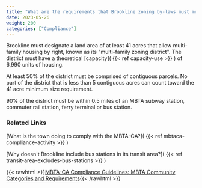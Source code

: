 ```yaml
---
title: "What are the requirements that Brookline zoning by-laws must meet to be compliant with the MBTA-CA?"
date: 2023-05-26
weight: 200
categories: ["Compliance"]
---
```

Brookline must designate a land area of at least 41 acres that allow multi-family housing by right, known as its "multi-family zoning district". The district must have a theoretical [capacity]( {{< ref capacity-use >}} ) of 6,990 units of housing.

At least 50% of the district must be comprised of contiguous parcels. No part of the district that is less than 5 contiguous acres can count toward the 41 acre minimum size requirement.

90% of the district must be within 0.5 miles of an MBTA subway station, commuter rail station, ferry terminal or bus station. 

### Related Links

[What is the town doing to comply with the MBTA-CA?]( {{< ref mbtaca-compliance-activity >}} ) 

[Why doesn't Brookline include bus stations in its transit area?]( {{< ref transit-area-excludes-bus-stations >}} ) 

{{< rawhtml >}}<a href="https://www.mass.gov/info-details/section-3a-guidelines#appendix-1:-mbta-community-categories-and-requirements-" target="_new">MBTA-CA Compliance Guidelines: MBTA Community Categories and Requirements</a>{{< /rawhtml >}}

